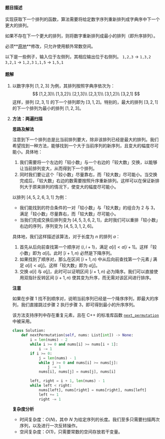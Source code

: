 #### 题目描述

实现获取下一个排列的函数，算法需要将给定数字序列重新排列成字典序中下一个更大的排列。

如果不存在下一个更大的排列，则将数字重新排列成最小的排列（即升序排列）。

必须**[原地](https://baike.baidu.com/item/原地算法)**修改，只允许使用额外常数空间。

以下是一些例子，输入位于左侧列，其相应输出位于右侧列。
`1,2,3` → `1,3,2`
`3,2,1` → `1,2,3`
`1,1,5` → `1,5,1`





#### 题解

1. 以数字序列 $[1,2,3]$ 为例，其排列按照字典序依次为：
   $$
   [1,2,3]\\ [1,3,2]\\ [2,1,3]\\ [2,3,1]\\ [3,1,2]\\ [3,2,1]
   $$
   这样，排列 $[2,3,1]$ 的下一个排列即为 $[3,1,2]$。特别的，最大的排列 $[3,2,1]$ 的下一个排列为最小的排列 $[1,2,3]$。

2. **方法：两遍扫描**

   **思路及解法**

   注意到下一个排列总是比当前排列要大，除非该排列已经是最大的排列。我们希望找到一种方法，能够找到一个大于当前序列的新序列，且变大的幅度尽可能小。具体地：

   1. 我们需要将一个左边的「较小数」与一个右边的「较大数」交换，以能够让当前排列变大，从而得到下一个排列。
   2. 同时我们要让这个「较小数」尽量靠右，而「较大数」尽可能小。当交换完成后，「较大数」右边的数需要按照升序重新排列。这样可以在保证新排列大于原来排列的情况下，使变大的幅度尽可能小。

   以排列 $[4,5,2,6,3,1]$ 为例：

   - 我们能找到的符合条件的一对「较小数」与「较大数」的组合为 $2$ 与 $3$，满足「较小数」尽量靠右，而「较大数」尽可能小。
   - 当我们完成交换后排列变为 $[4,5,3,6,2,1]$，此时我们可以重排「较小数」右边的序列，序列变为 $[4,5,3,1,2,6]$。

   具体地，我们这样描述该算法，对于长度为 $n$ 的排列 $a$：

   1. 首先从后向前查找第一个顺序对 $(i,i+1)$，满足 $a[i] < a[i+1]$。这样「较小数」即为 $a[i]$。此时 $[i+1,n)$ 必然是下降序列。
   2. 如果找到了顺序对，那么在区间 $[i+1,n)$ 中从后向前查找第一个元素 $j$ 满足 $a[i] < a[j]$。这样「较大数」即为 $a[j]$。
   3. 交换 $a[i]$ 与 $a[j]$，此时可以证明区间 $[i+1,n)$ 必为降序。我们可以直接使用双指针反转区间 $[i+1,n)$ 使其变为升序，而无需对该区间进行排序。

   **注意**

   如果在步骤 1 找不到顺序对，说明当前序列已经是一个降序序列，即最大的序列，我们直接跳过步骤 2 执行步骤 3，即可得到最小的升序序列。

   该方法支持序列中存在重复元素，且在 C++ 的标准库函数 [`next_permutation`](https://en.cppreference.com/w/cpp/algorithm/next_permutation) 中被采用。

   ```python
   class Solution:
       def nextPermutation(self, nums: List[int]) -> None:
           i = len(nums) - 2
           while i >= 0 and nums[i] >= nums[i + 1]:
               i -= 1
           if i >= 0:
               j = len(nums) - 1
               while j >= 0 and nums[i] >= nums[j]:
                   j -= 1
               nums[i], nums[j] = nums[j], nums[i]
           
           left, right = i + 1, len(nums) - 1
           while left < right:
               nums[left], nums[right] = nums[right], nums[left]
               left += 1
               right -= 1
   ```

   **复杂度分析**

   - 时间复杂度：$O(N)$，其中 $N$ 为给定序列的长度。我们至多只需要扫描两次序列，以及进行一次反转操作。
   - 空间复杂度：$O(1)$，只需要常数的空间存放若干变量。